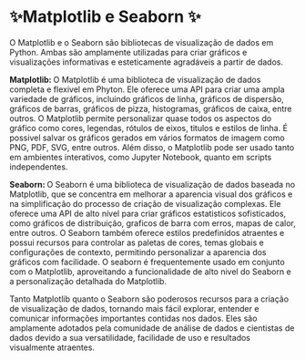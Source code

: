 # ✨Matplotlib e Seaborn ✨

O Matplotlib e o Seaborn são bibliotecas de visualização de dados em Python.
Ambas são amplamente utilizadas para criar gráficos e visualizações informativas e esteticamente agradáveis a partir de dados.

<b> Matplotlib: </b> O Matplotlib é uma biblioteca de visualização de dados completa e flexivel em Phyton. 
Ele oferece uma API para criar uma ampla variedade de gráficos, incluindo gráficos de linha, gráficos de dispersão, gráficos de barras,
gráficos de pizza, histogramas, gráficos de caixa, entre outros. O Matplotlib permite personalizar quase todos os aspectos do gráfico como 
cores, legendas, rótulos de eixos, titulos e estilos de linha. É possivel salvar os gráficos gerados em vários formatos de imagem como PNG,
PDF, SVG, entre outros.
Além disso, o Matplotlib pode ser usado tanto em ambientes interativos, como Jupyter Notebook, quanto em scripts independentes.

<b> Seaborn: </b> O Seaborn é uma biblioteca de visualização de dados baseada no Matplotlib, que se concentra em melhorar a aparencia
visual dos gráficos e na simplificação do processo de criação de visualização complexas. Ele oferece uma API de alto nível para criar
gráficos estatisticos sofisticados, como gráficos de distribuição, graficos de barra com erros, mapas de calor, entre outros. O
Seaborn também oferece estilos predefinidos atraentes e possui recursos para controlar as paletas de cores, temas globais e configurações
de contexto, permitindo personalizar a aparencia dos gráficos com facilidade. O seaborn é frequentemente usado em conjunto com o Matplotlib,
aproveitando a funcionalidade de alto nivel do Seaborn e a personalização detalhada do Matplotlib.

Tanto Matplotlib quanto o Seaborn são poderosos recursos para a criação de visualização de dados, tornando mais fácil explorar, entender
e comunicar informações importantes contidas nos dados. Eles são amplamente adotados pela comunidade de análise de dados e cientistas de dados
devido a sua versatilidade, facilidade de uso e resultados visualmente atraentes.



